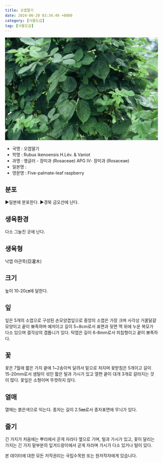 ```yaml
---
title: 오엽딸기
date: 2024-06-20 03:34:49 +0800
category: [식물도감]
tag: [식물도감]
---
```




![오엽딸기](/assets/img/fileUpload/plants/basic/Rosaceae/Rubus/10681/3_th2.JPG)
- 국명 : 오엽딸기
- 학명 : Rubus ikenoensis H.Lév. & Vaniot
- 과명 : 앵글러 - 장미과 (Rosaceae) APG Ⅳ- 장미과 (Rosaceae)
- 일본명 : 
- 영문명 : Five-palmate-leaf raspberry


## 분포
▶일본에 분포한다.
▶경북 금오산에 난다.
## 생육환경
다소 그늘진 곳에 난다.
## 생육형
낙엽 아관목(亞灌木)
## 크기
높이 10-20㎝에 달한다.
## 잎
잎은 5개의 소엽으로 구성된 손모양겹잎으로 중앙의 소엽은 가장 크며 사각상 거꿀달걀모양이고 끝이 뾰족하며 예저이고 길이 5~8cm로서 표면과 뒷면 맥 위에 누운 복모가 다소 있으며 결각상의 겹톱니가 있다. 탁엽은 길이 6-8mm로서 피침형이고 끝이 뾰족하다.
## 꽃
꽃은 7월에 짧은 가지 끝에 1~2송이씩 달려서 밑으로 처지며 꽃받침은 5개이고 길이 15-20mm로서 샘털이 섞인 짧은 털과 가시가 있고 열편 끝이 대개 3개로 갈라지는 것이 많다. 꽃잎은 소형이며 뚜렷하지 않다.
## 열매
열매는 붉은색으로 익는다. 종자는 길이 2.5㎜로서 종자표면에 무늬가 있다.
## 줄기
긴 가지가  처음에는 뿌리에서 곧게 자라다 옆으로 기며, 털과 가시가 있고, 꽃이 달리는 가지는 긴 가지 밑부분의 잎겨드랑이에서 곧게 자라며 가시가 다소 있거나 털이 있다.






본 데이터에 대한 모든 저작권리는 국립수목원 또는 원저작자에게 있습니다.
